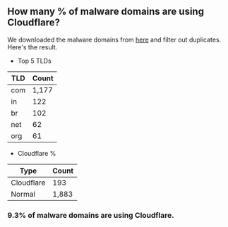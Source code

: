 ## How many % of malware domains are using Cloudflare?


We downloaded the malware domains from [here](https://urlhaus.abuse.ch) and filter out duplicates.
Here's the result.


[//]: # (start replacement)


- Top 5 TLDs

| TLD | Count |
| --- | --- |
| com | 1,177 |
| in | 122 |
| br | 102 |
| net | 62 |
| org | 61 |


- Cloudflare %

| Type | Count |
| --- | --- |
| Cloudflare | 193 |
| Normal | 1,883 |


### 9.3% of malware domains are using Cloudflare.